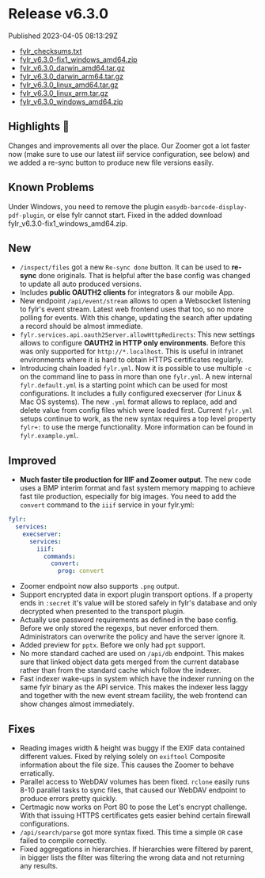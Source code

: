 
# Release v6.3.0

Published 2023-04-05 08:13:29Z

* [fylr_checksums.txt](https://s3.eu-central-1.wasabisys.com/fylr-releases/v6.3.0/fylr_checksums.txt)
* [fylr_v6.3.0-fix1_windows_amd64.zip](https://s3.eu-central-1.wasabisys.com/fylr-releases/v6.3.0/fylr_v6.3.0-fix1_windows_amd64.zip)
* [fylr_v6.3.0_darwin_amd64.tar.gz](https://s3.eu-central-1.wasabisys.com/fylr-releases/v6.3.0/fylr_v6.3.0_darwin_amd64.tar.gz)
* [fylr_v6.3.0_darwin_arm64.tar.gz](https://s3.eu-central-1.wasabisys.com/fylr-releases/v6.3.0/fylr_v6.3.0_darwin_arm64.tar.gz)
* [fylr_v6.3.0_linux_amd64.tar.gz](https://s3.eu-central-1.wasabisys.com/fylr-releases/v6.3.0/fylr_v6.3.0_linux_amd64.tar.gz)
* [fylr_v6.3.0_linux_arm.tar.gz](https://s3.eu-central-1.wasabisys.com/fylr-releases/v6.3.0/fylr_v6.3.0_linux_arm.tar.gz)
* [fylr_v6.3.0_windows_amd64.zip](https://s3.eu-central-1.wasabisys.com/fylr-releases/v6.3.0/fylr_v6.3.0_windows_amd64.zip)

## Highlights 🎉

Changes and improvements all over the place. Our Zoomer got a lot faster now (make sure to use our latest iiif service configuration, see below) and we added a re-sync button to produce new file versions easily.

## Known Problems

Under Windows, you need to remove the plugin `easydb-barcode-display-pdf-plugin`, or else fylr cannot start. Fixed in the added download fylr_v6.3.0-fix1_windows_amd64.zip.

## New

* `/inspect/files` got a new `Re-sync done` button. It can be used to **re-sync** done originals. That is helpful after the base config was changed to update all auto produced versions.
* Includes **public OAUTH2 clients** for integrators & our mobile App.
* New endpoint `/api/event/stream` allows to open a Websocket listening to fylr's event stream. Latest web frontend uses that too, so no more polling for events. With this change, updating the search after updating a record should be almost immediate.
* `fylr.services.api.oauth2Server.allowHttpRedirects`: This new settings allows to configure **OAUTH2 in HTTP only environments**. Before this was only supported for `http://*.localhost`. This is useful in intranet environments where it is hard to obtain HTTPS certificates regularly.
* Introducing chain loaded `fylr.yml`. Now it is possible to use multiple `-c` on the command line to pass in more than one `fylr.yml`. A new internal `fylr.default.yml` is a starting point which can be used for most configurations. It includes a fully configured execserver (for Linux & Mac OS systems). The new `.yml` format allows to replace, add and delete value from config files which were loaded first. Current `fylr.yml` setups continue to work, as the new syntax requires a top level property `fylr+:` to use the merge functionality. More information can be found in `fylr.example.yml`.

## Improved

* **Much faster tile production for IIIF and Zoomer output**. The new code uses a BMP interim format and fast system memory mapping to achieve fast tile production, especially for big images. You need to add the `convert` command to the `iiif` service in your fylr.yml:
```yaml
fylr:
  services:
    execserver:
      services:
        iiif:
          commands:
            convert:
              prog: convert
```
* Zoomer endpoint now also supports `.png` output.
* Support encrypted data in export plugin transport options. If a property ends in `:secret` it's value will be stored safely in fylr's database and only decrypted when presented to the transport plugin.
* Actually use password requirements as defined in the base config. Before we only stored the regexps, but never enforced them. Administrators can overwrite the policy and have the server ignore it.
* Added preview for `pptx`. Before we only had `ppt` support.
* No more standard cached are used on `/api/db` endpoint. This makes sure that linked object data gets merged from the current database rather than from the standard cache which follow the indexer.
* Fast indexer wake-ups in system which have the indexer running on the same fylr binary as the API service. This makes the indexer less laggy and together with the new event stream facility, the web frontend can show changes almost immediately.

## Fixes

* Reading images width & height was buggy if the EXIF data contained different values. Fixed by relying solely on `exiftool` Composite information about the file size. This causes the Zoomer to behave erratically.
* Parallel access to WebDAV volumes has been fixed. `rclone` easily runs 8-10 parallel tasks to sync files, that caused our WebDAV endpoint to produce errors pretty quickly.
* Certmagic now works on Port 80 to pose the Let's encrypt challenge. With that issuing HTTPS certificates gets easier behind certain firewall configurations.
* `/api/search/parse` got more syntax fixed. This time a simple `OR` case failed to compile correctly.
* Fixed aggregations in hierarchies. If hierarchies were filtered by parent, in bigger lists the filter was filtering the wrong data and not returning any results.
